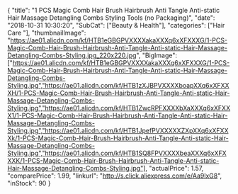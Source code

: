 {
	"title": "1 PCS Magic Comb Hair Brush Hairbrush Anti Tangle Anti-static Hair Massage Detangling Combs Styling Tools (no Packaging)",
	"date": "2018-10-31 10:30:20",
	"SubCat": ["Beauty & Health"],
	"categories": ["Hair Care "],
	"thumbnailImage": "https://ae01.alicdn.com/kf/HTB1eGBGPVXXXXakaXXXq6xXFXXXG/1-PCS-Magic-Comb-Hair-Brush-Hairbrush-Anti-Tangle-Anti-static-Hair-Massage-Detangling-Combs-Styling.jpg_220x220.jpg",
	"BigImage": ["https://ae01.alicdn.com/kf/HTB1eGBGPVXXXXakaXXXq6xXFXXXG/1-PCS-Magic-Comb-Hair-Brush-Hairbrush-Anti-Tangle-Anti-static-Hair-Massage-Detangling-Combs-Styling.jpg","https://ae01.alicdn.com/kf/HTB1zXJBPVXXXXboapXXq6xXFXXXH/1-PCS-Magic-Comb-Hair-Brush-Hairbrush-Anti-Tangle-Anti-static-Hair-Massage-Detangling-Combs-Styling.jpg","https://ae01.alicdn.com/kf/HTB1ZwcRPFXXXXbXaXXXq6xXFXXX1/1-PCS-Magic-Comb-Hair-Brush-Hairbrush-Anti-Tangle-Anti-static-Hair-Massage-Detangling-Combs-Styling.jpg","https://ae01.alicdn.com/kf/HTB1JpefPVXXXXXZXpXXq6xXFXXXk/1-PCS-Magic-Comb-Hair-Brush-Hairbrush-Anti-Tangle-Anti-static-Hair-Massage-Detangling-Combs-Styling.jpg","https://ae01.alicdn.com/kf/HTB1SQ8FPVXXXXbeaXXXq6xXFXXXK/1-PCS-Magic-Comb-Hair-Brush-Hairbrush-Anti-Tangle-Anti-static-Hair-Massage-Detangling-Combs-Styling.jpg"],
	"actualPrice": 1.57,
	"comparePrice": 1.99,
	"linkurl": "http://s.click.aliexpress.com/e/Aa9lxG8",
	"inStock": 90
}
